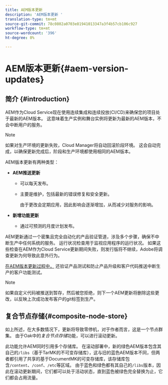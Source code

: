```yaml
---
title: AEM版本更新
description: 'AEM版本更新 '
translation-type: tm+mt
source-git-commit: 78c0802a0703e81941013347a3f4b57cb106c927
workflow-type: tm+mt
source-wordcount: '396'
ht-degree: 0%

---
```



# AEM版本更新{#aem-version-updates}

## 简介 {#introduction}

AEM作为Cloud Service现在使用连续集成和连续投放(CI/CD)来确保您的项目处于最新的AEM版本。 这意味着生产实例和舞台实例将更新为最新的AEM版本，不会中断用户的服务。

>[!NOTE]
>如果对生产环境的更新失败，Cloud Manager将自动回滚阶段环境。 这会自动完成，以确保更新完成后，阶段和生产环境都使用相同的AEM版本。

AEM版本更新有两种类型：

* **AEM推送更新**

   * 可以每天发布。

   * 主要是维护，包括最新的错误修复和安全更新。

      由于更改会定期应用，因此影响会逐渐增加，从而减少对服务的影响。

* **新增功能更新**

   * 通过可预测的月度计划发布。

AEM更新通过一个密集且完全自动化的产品验证管道，涉及多个步骤，确保不中断生产中任何系统的服务。 运行状况检查用于监视应用程序的运行状况。 如果这些检查在AEM作为Cloud Service更新期间失败，则发行版将不继续，Adobe将调查更新为何导致此意外行为。

[在AEM版本更新过程中，](https://docs.adobe.com/content/help/en/experience-manager-cloud-service/implementing/developing/understand-test-results.html#functional-testing) 还验证产品测试和防止产品升级和客户代码推送中断生产的客户功能测试。

>[!NOTE]
>
>如果自定义代码被推送到暂存，然后被您拒绝，则下一个AEM更新将删除这些更改，以反映上次成功发布客户的git标签到生产。

## 复合节点存储{#composite-node-store}

如上所述，在大多数情况下，更新将导致零停机，对于作者而言，这是一个节点群集。 由于Oak中的&#x200B;*复合节点存储*&#x200B;功能，可以进行滚动更新。

此功能允许AEM同时引用多个存储库。 在滚动部署中，新的绿色AEM版本包含其自己的`/libs`（基于TarMK的不可变存储库），这与旧的蓝色AEM版本不同，但两者都引用了共享的基于DocumentMK的可变存储库，该存储库包含`/content`、`/conf`、`/etc`等区域。 由于蓝色和绿色都有其自己的`/libs`版本，因此在滚动更新期间，它们都可以处于活动状态，直到蓝色被绿色完全替换为止，它们都会占用流量。

